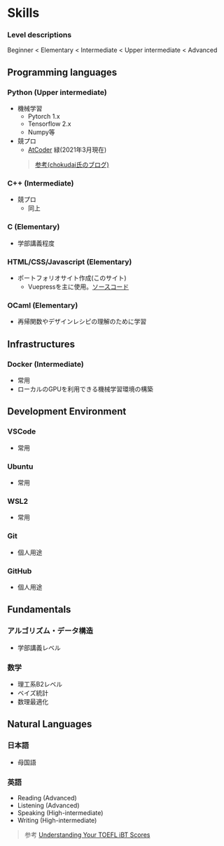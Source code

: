 # Skills


### Level descriptions
Beginner < Elementary < Intermediate < Upper intermediate < Advanced


## Programming languages

### Python (Upper intermediate)
- 機械学習
    - Pytorch 1.x
    - Tensorflow 2.x
    - Numpy等
- 競プロ
    - [AtCoder](https://atcoder.jp/users/maronu) 緑(2021年3月現在)
    > [参考(chokudai氏のブログ)](http://chokudai.hatenablog.com/entry/2019/02/11/155904)

### C++ (Intermediate)
- 競プロ
    - 同上

### C (Elementary)
- 学部講義程度

### HTML/CSS/Javascript (Elementary)
- ポートフォリオサイト作成(このサイト)
    - Vuepressを主に使用。[ソースコード](https://github.com/maronuu/bio)

### OCaml (Elementary)
- 再帰関数やデザインレシピの理解のために学習

## Infrastructures

### Docker (Intermediate)
- 常用
- ローカルのGPUを利用できる機械学習環境の構築

## Development Environment

### VSCode 
- 常用

### Ubuntu
- 常用

### WSL2
- 常用

### Git
- 個人用途

### GitHub
- 個人用途


## Fundamentals

### アルゴリズム・データ構造
- 学部講義レベル

### 数学
- 理工系B2レベル
- ベイズ統計
- 数理最適化


## Natural Languages

### 日本語
- 母国語

### 英語
- Reading (Advanced)
- Listening (Advanced)
- Speaking (High-intermediate)
- Writing (High-intermediate)
> 参考 [Understanding Your TOEFL iBT Scores](https://www.ets.org/toefl/test-takers/ibt/scores/understanding/)
